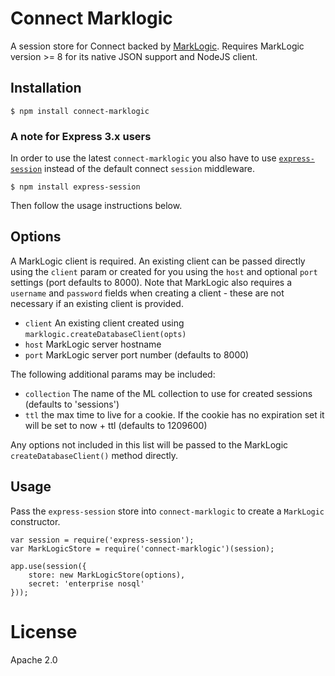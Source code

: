 # Connect Marklogic

A session store for Connect backed by [MarkLogic]().  Requires MarkLogic version >= 8 for its native JSON support and NodeJS client.

## Installation

    $ npm install connect-marklogic

### A note for Express 3.x users

In order to use the latest `connect-marklogic` you also have to use [`express-session`](https://github.com/expressjs/session) instead of the default connect `session` middleware.

    $ npm install express-session

Then follow the usage instructions below.

## Options

  A MarkLogic client is required.  An existing client can be passed directly using the `client` param or created for you using the `host` and optional `port` settings (port defaults to 8000).  Note that MarkLogic also requires a `username` and `password` fields when creating a client - these are not necessary if an existing client is provided.

  - `client` An existing client created using `marklogic.createDatabaseClient(opts)`
  - `host` MarkLogic server hostname
  - `port` MarkLogic server port number (defaults to 8000)

The following additional params may be included:

  - `collection` The name of the ML collection to use for created sessions (defaults to 'sessions')
  - `ttl` the max time to live for a cookie.  If the cookie has no expiration set it will be set to now + ttl (defaults to 1209600)

Any options not included in this list will be passed to the MarkLogic `createDatabaseClient()` method directly.

## Usage

Pass the `express-session` store into `connect-marklogic` to create a `MarkLogic` constructor.

    var session = require('express-session');
    var MarkLogicStore = require('connect-marklogic')(session);

    app.use(session({
        store: new MarkLogicStore(options),
        secret: 'enterprise nosql'
    }));

# License

  Apache 2.0
